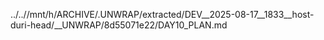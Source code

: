 ../..//mnt/h/ARCHIVE/.UNWRAP/extracted/DEV__2025-08-17__1833__host-duri-head/__UNWRAP/8d55071e22/DAY10_PLAN.md